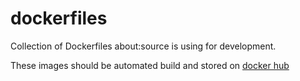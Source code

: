 # dockerfiles

Collection of Dockerfiles about:source is using for development. 

These images should be automated build and stored on 
[docker hub](https://registry.hub.docker.com/repos/aboutsource/)
